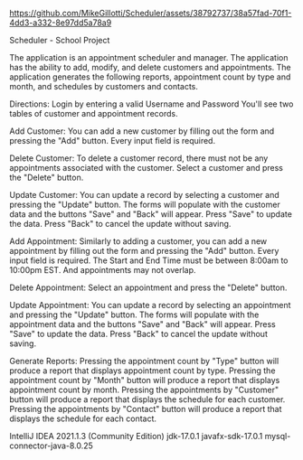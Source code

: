 






https://github.com/MikeGillotti/Scheduler/assets/38792737/38a57fad-70f1-4dd3-a332-8e97dd5a78a9




Scheduler - School Project

The application is an appointment scheduler and manager.
The application has the ability to add, modify, and delete customers and appointments.
The application generates the following reports, appointment count by type and month, and schedules by customers and contacts.

Directions:
Login by entering a valid Username and Password
You'll see two tables of customer and appointment records.

Add Customer:
You can add a new customer by filling out the form and pressing the "Add" button.
Every input field is required.

Delete Customer:
To delete a customer record, there must not be any appointments associated with the customer.
Select a customer and press the "Delete" button.

Update Customer:
You can update a record by selecting a customer and pressing the "Update" button.
The forms will populate with the customer data and the buttons "Save" and "Back" will appear.
Press "Save" to update the data. Press "Back" to cancel the update without saving.

Add Appointment:
Similarly to adding a customer, you can add a new appointment by filling out the form and pressing the "Add" button.
Every input field is required.
The Start and End Time must be between 8:00am to 10:00pm EST. And appointments may not overlap.

Delete Appointment:
Select an appointment and press the "Delete" button.

Update Appointment:
You can update a record by selecting an appointment and pressing the "Update" button.
The forms will populate with the appointment data and the buttons "Save" and "Back" will appear.
Press "Save" to update the data. Press "Back" to cancel the update without saving.

Generate Reports:
Pressing the appointment count by "Type" button will produce a report that displays appointment count by type.
Pressing the appointment count by "Month" button will produce a report that displays appointment count by month.
Pressing the appointments by "Customer" button will produce a report that displays the schedule for each customer.
Pressing the appointments by "Contact" button will produce a report that displays the schedule for each contact.


IntelliJ IDEA 2021.1.3 (Community Edition)
jdk-17.0.1
javafx-sdk-17.0.1
mysql-connector-java-8.0.25


